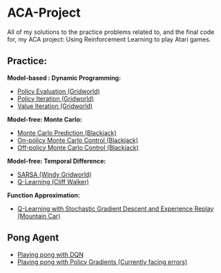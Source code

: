 # ACA-Project
All of my solutions to the practice problems related to, and the final code for, my ACA project: Using Reinforcement Learning to play Atari games.

Practice:
--------

**Model-based : Dynamic Programming:**
* [Policy Evaluation (Gridworld)](https://github.com/rharish101/ACA-Project/blob/master/pol_eval.py)
* [Policy Iteration (Gridworld)](https://github.com/rharish101/ACA-Project/blob/master/pol_iter.py)
* [Value Iteration (Gridworld)](https://github.com/rharish101/ACA-Project/blob/master/val_iter.py)

**Model-free: Monte Carlo:**
* [Monte Carlo Prediction (Blackjack)](https://github.com/rharish101/ACA-Project/blob/master/mc_pred.py)
* [On-policy Monte Carlo Control (Blackjack)](https://github.com/rharish101/ACA-Project/blob/master/on_mc_con.py)
* [Off-policy Monte Carlo Control (Blackjack)](https://github.com/rharish101/ACA-Project/blob/master/off_mc_con.py)

**Model-free: Temporal Difference:**
* [SARSA (Windy Gridworld)](https://github.com/rharish101/ACA-Project/blob/master/sarsa.py)
* [Q-Learning (Cliff Walker)](https://github.com/rharish101/ACA-Project/blob/master/q_learn.py)

**Function Approximation:**
* [Q-Learning with Stochastic Gradient Descent and Experience Replay (Mountain Car)](https://github.com/rharish101/ACA-Project/blob/master/q_learn_approx.py)

Pong Agent
----------
* [Playing pong with DQN](https://github.com/rharish101/ACA-Project/blob/master/pong_dqn.py)
* [Playing pong with Policy Gradients (Currently facing errors)](https://github.com/rharish101/ACA-Project/blob/master/pong_polgrad.py)

